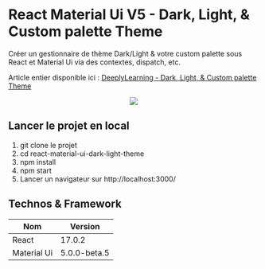 # React Material Ui V5 - Dark, Light, & Custom palette Theme
Créer un  gestionnaire de thème Dark/Light & votre custom palette sous React et Material Ui via des contextes, dispatch, etc.

Article entier disponible ici :
[DeeplyLearning - Dark, Light, & Custom palette Theme](https://deeplylearning.fr/cours-web-frontend-react/dark-light-custom-theme-avec-react-material-ui/)  

<p align="center">
    <img src="./img/GIF.gif" width=""/>
</p>

## Lancer le projet en local
1. git clone le projet
2. cd react-material-ui-dark-light-theme
3. npm install
4. npm start
5. Lancer un navigateur sur http://localhost:3000/

## Technos & Framework  
| Nom  | Version |
| ------------- | ------------- |
| React  | 17.0.2 |
| Material Ui  | 5.0.0-beta.5  |